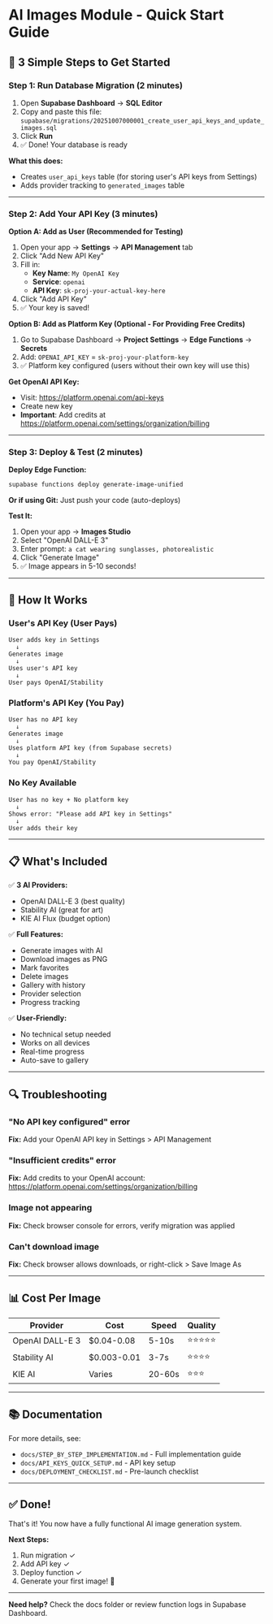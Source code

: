 # AI Images Module - Quick Start Guide

## 🚀 3 Simple Steps to Get Started

### Step 1: Run Database Migration (2 minutes)

1. Open **Supabase Dashboard** → **SQL Editor**
2. Copy and paste this file: `supabase/migrations/20251007000001_create_user_api_keys_and_update_images.sql`
3. Click **Run**
4. ✅ Done! Your database is ready

**What this does:**
- Creates `user_api_keys` table (for storing user's API keys from Settings)
- Adds provider tracking to `generated_images` table

---

### Step 2: Add Your API Key (3 minutes)

**Option A: Add as User (Recommended for Testing)**

1. Open your app → **Settings** → **API Management** tab
2. Click "Add New API Key"
3. Fill in:
   - **Key Name**: `My OpenAI Key`
   - **Service**: `openai`
   - **API Key**: `sk-proj-your-actual-key-here`
4. Click "Add API Key"
5. ✅ Your key is saved!

**Option B: Add as Platform Key (Optional - For Providing Free Credits)**

1. Go to Supabase Dashboard → **Project Settings** → **Edge Functions** → **Secrets**
2. Add: `OPENAI_API_KEY` = `sk-proj-your-platform-key`
3. ✅ Platform key configured (users without their own key will use this)

**Get OpenAI API Key:**
- Visit: https://platform.openai.com/api-keys
- Create new key
- **Important**: Add credits at https://platform.openai.com/settings/organization/billing

---

### Step 3: Deploy & Test (2 minutes)

**Deploy Edge Function:**
```bash
supabase functions deploy generate-image-unified
```

**Or if using Git:** Just push your code (auto-deploys)

**Test It:**
1. Open your app → **Images Studio**
2. Select "OpenAI DALL-E 3"
3. Enter prompt: `a cat wearing sunglasses, photorealistic`
4. Click "Generate Image"
5. ✅ Image appears in 5-10 seconds!

---

## 🎯 How It Works

### User's API Key (User Pays)
```
User adds key in Settings
  ↓
Generates image
  ↓
Uses user's API key
  ↓
User pays OpenAI/Stability
```

### Platform's API Key (You Pay)
```
User has no API key
  ↓
Generates image
  ↓
Uses platform API key (from Supabase secrets)
  ↓
You pay OpenAI/Stability
```

### No Key Available
```
User has no key + No platform key
  ↓
Shows error: "Please add API key in Settings"
  ↓
User adds their key
```

---

## 📋 What's Included

✅ **3 AI Providers:**
- OpenAI DALL-E 3 (best quality)
- Stability AI (great for art)
- KIE AI Flux (budget option)

✅ **Full Features:**
- Generate images with AI
- Download images as PNG
- Mark favorites
- Delete images
- Gallery with history
- Provider selection
- Progress tracking

✅ **User-Friendly:**
- No technical setup needed
- Works on all devices
- Real-time progress
- Auto-save to gallery

---

## 🔍 Troubleshooting

### "No API key configured" error
**Fix:** Add your OpenAI API key in Settings > API Management

### "Insufficient credits" error
**Fix:** Add credits to your OpenAI account: https://platform.openai.com/settings/organization/billing

### Image not appearing
**Fix:** Check browser console for errors, verify migration was applied

### Can't download image
**Fix:** Check browser allows downloads, or right-click > Save Image As

---

## 📊 Cost Per Image

| Provider | Cost | Speed | Quality |
|----------|------|-------|---------|
| OpenAI DALL-E 3 | $0.04-0.08 | 5-10s | ⭐⭐⭐⭐⭐ |
| Stability AI | $0.003-0.01 | 3-7s | ⭐⭐⭐⭐ |
| KIE AI | Varies | 20-60s | ⭐⭐⭐ |

---

## 📚 Documentation

For more details, see:
- `docs/STEP_BY_STEP_IMPLEMENTATION.md` - Full implementation guide
- `docs/API_KEYS_QUICK_SETUP.md` - API key setup
- `docs/DEPLOYMENT_CHECKLIST.md` - Pre-launch checklist

---

## ✅ Done!

That's it! You now have a fully functional AI image generation system.

**Next Steps:**
1. Run migration ✓
2. Add API key ✓
3. Deploy function ✓
4. Generate your first image! 🎨

---

**Need help?** Check the docs folder or review function logs in Supabase Dashboard.
